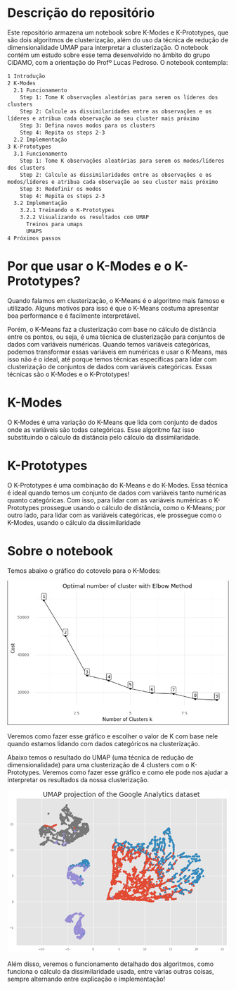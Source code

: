 # Descrição do repositório

Este repositório armazena um notebook sobre K-Modes e K-Prototypes, que são dois algoritmos de clusterização, além do uso da técnica de redução de dimensionalidade UMAP para interpretar a clusterização. O notebook contém um estudo sobre esse tema desenvolvido no âmbito do grupo CiDAMO, com a orientação do Profº Lucas Pedroso. O notebook contempla:

```
1 Introdução
2 K-Modes
  2.1 Funcionamento
    Step 1: Tome K observações aleatórias para serem os líderes dos clusters
    Step 2: Calcule as dissimilaridades entre as observações e os líderes e atribua cada observação ao seu cluster mais próximo
    Step 3: Defina novos modos para os clusters
    Step 4: Repita os steps 2-3
  2.2 Implementação
3 K-Prototypes
  3.1 Funcionamento
    Step 1: Tome K observações aleatórias para serem os modos/líderes dos clusters
    Step 2: Calcule as dissimilaridades entre as observações e os modos/líderes e atribua cada observação ao seu cluster mais próximo
    Step 3: Redefinir os modos
    Step 4: Repita os steps 2-3
  3.2 Implementação
    3.2.1 Treinando o K-Prototypes
    3.2.2 Visualizando os resultados com UMAP
      Treinos para umaps
      UMAPS
4 Próximos passos
```

# Por que usar o K-Modes e o K-Prototypes?

Quando falamos em clusterização, o K-Means é o algoritmo mais famoso e utilizado. Alguns motivos para isso é que o K-Means costuma apresentar boa performance e é facilmente interpretável.

Porém, o K-Means faz a clusterização com base no cálculo de distância entre os pontos, ou seja, é uma técnica de clusterização para conjuntos de dados com variáveis numéricas. Quando temos variáveis categóricas, podemos transformar essas variáveis em numéricas e usar o K-Means, mas isso não é o ideal, até porque temos técnicas específicas para lidar com clusterização de conjuntos de dados com variáveis categóricas. Essas técnicas são o K-Modes e o K-Prototypes!

# K-Modes

O K-Modes é uma variação do K-Means que lida com conjunto de dados onde as variáveis são todas categóricas. Esse algoritmo faz isso substituindo o cálculo da distância pelo cálculo da dissimilaridade.

# K-Prototypes

O K-Prototypes é uma combinação do K-Means e do K-Modes. Essa técnica é ideal quando temos um conjunto de dados com variáveis tanto numéricas quanto categóricas. Com isso, para lidar com as variáveis numéricas o K-Prototypes prossegue usando o cálculo de distância, como o K-Means; por outro lado, para lidar com as variáveis categóricas, ele prossegue como o K-Modes, usando o cálculo da dissimilaridade

# Sobre o notebook

Temos abaixo o gráfico do cotovelo para o K-Modes:

![K-modes Elbow Plot](imagens/elbow_plot_kmodes.png "K-modes Elbow Plot")

Veremos como fazer esse gráfico e escolher o valor de K com base nele quando estamos lidando com dados categóricos na clusterização.

Abaixo temos o resultado do UMAP (uma técnica de redução de dimensionalidade) para uma clusterização de 4 clusters com o K-Prototypes. Veremos como fazer esse gráfico e como ele pode nos ajudar a interpretar os resultados da nossa clusterização.

![UMAP com K-Prototypes](imagens/umap4clusters.png "UMAP com K-Prototypes")

Além disso, veremos o funcionamento detalhado dos algoritmos, como funciona o cálculo da dissimilaridade usada, entre várias outras coisas, sempre alternando entre explicação e implementação!

